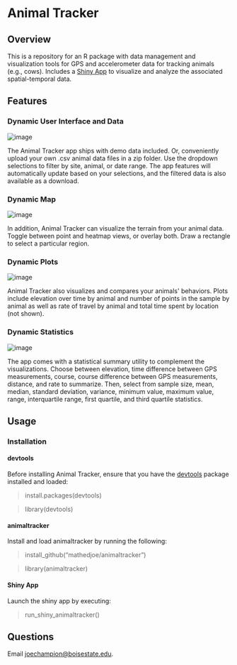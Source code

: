 # Animal Tracker

## Overview

This is a repository for an R package with data management and visualization tools for GPS and accelerometer data for tracking animals (e.g., cows). Includes a [Shiny App](https://shiny.rstudio.com/) to visualize and analyze the associated spatial-temporal data.

## Features

### Dynamic User Interface and Data
![image](https://user-images.githubusercontent.com/37714689/52103856-0974ec80-25a5-11e9-8939-c7dc2cddaf68.png)

The Animal Tracker app ships with demo data included. Or, conveniently upload your own .csv animal data files in a zip folder. Use the dropdown selections to filter by site, animal, or date range. The app features will automatically update based on your selections, and the filtered data is also available as a download.

### Dynamic Map
![image](https://user-images.githubusercontent.com/37714689/52103747-7340c680-25a4-11e9-925f-bcb08e70e584.png)

In addition, Animal Tracker can visualize the terrain from your animal data. Toggle between point and heatmap views, or overlay both. Draw a rectangle to select a particular region. 

### Dynamic Plots
![image](https://user-images.githubusercontent.com/37714689/52104155-602ef600-25a6-11e9-85ed-ec84b9712955.png)

Animal Tracker also visualizes and compares your animals' behaviors. Plots include elevation over time by animal and number of points in the sample by animal as well as rate of travel by animal and total time spent by location (not shown).

### Dynamic Statistics
![image](https://user-images.githubusercontent.com/37714689/52104169-7d63c480-25a6-11e9-8060-c43f8359b3ae.png)

The app comes with a statistical summary utility to complement the visualizations. Choose between elevation, time difference between GPS measurements, course, course difference between GPS measurements, distance, and rate to summarize. Then, select from sample size, mean, median, standard deviation, variance, minimum value, maximum value, range, interquartile range, first quartile, and third quartile statistics. 

## Usage

### Installation

#### devtools
Before installing Animal Tracker, ensure that you have the [devtools](https://github.com/r-lib/devtools) package installed and loaded:
> install.packages(devtools) 

> library(devtools)

#### animaltracker
Install and load animaltracker by running the following:
> install_github(“mathedjoe/animaltracker”)

> library(animaltracker) 

#### Shiny App
Launch the shiny app by executing:
> run_shiny_animaltracker()

## Questions
Email [joechampion@boisestate.edu](mailto:joechampion@boisestate.edu).
